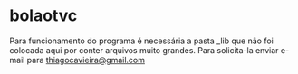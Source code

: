 # bolaotvc
Para funcionamento do programa é necessária a pasta _lib que não foi colocada aqui por conter arquivos muito grandes.
Para solicita-la enviar e-mail para  thiagocavieira@gmail.com
